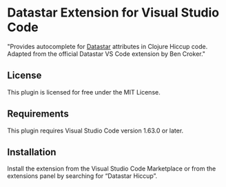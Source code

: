 # Datastar Extension for Visual Studio Code

"Provides autocomplete for [Datastar](https://data-star.dev/) attributes in Clojure Hiccup code. Adapted from the official Datastar VS Code extension by Ben Croker."

## License

This plugin is licensed for free under the MIT License.

## Requirements

This plugin requires Visual Studio Code version 1.63.0 or later.

## Installation

Install the extension from the Visual Studio Code Marketplace or from the extensions panel by searching for “Datastar Hiccup”.